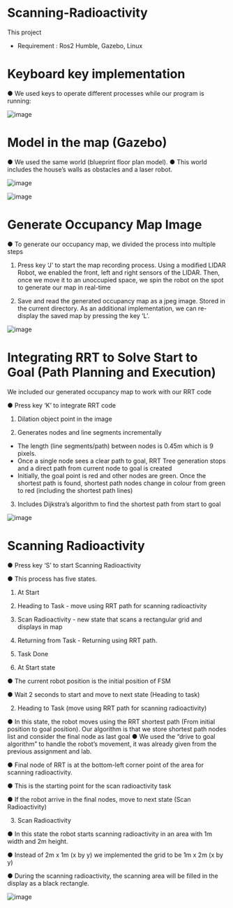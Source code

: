 # Scanning-Radioactivity
This project 

* Requirement : Ros2 Humble, Gazebo, Linux

# Keyboard key implementation
● We used keys to operate different processes while our program is running:

![image](https://github.com/lonhb0124/Scanning-Radioactivity/assets/111609834/3dc8e905-5954-4d0e-a2d2-613f19f145e1)

# Model in the map (Gazebo)
● We used the same world (blueprint floor plan model).
● This world includes the house’s walls as obstacles and a laser robot.

![image](https://github.com/lonhb0124/Scanning-Radioactivity/assets/111609834/af81208b-9a58-413c-af15-c5479ad96f20)


![image](https://github.com/lonhb0124/Scanning-Radioactivity/assets/111609834/114505da-9ffc-417d-ba7c-47781223fa9d)

# Generate Occupancy Map Image

● To generate our occupancy map, we divided the process into multiple steps

1) Press key ‘J’ to start the map recording process. Using a modified LIDAR Robot, we enabled the front, left and right sensors of the LIDAR. Then, once we move it to an unoccupied space, we spin the robot on the spot to generate our map in real-time

2) Save and read the generated occupancy map as a jpeg image. Stored in the current directory. As an additional implementation, we can re-display the saved map by pressing the key ‘L’.

![image](https://github.com/lonhb0124/Scanning-Radioactivity/assets/111609834/edb67bd7-6232-4220-ba87-7a4fdeab4483)

# Integrating RRT to Solve Start to Goal (Path Planning and Execution)

We included our generated occupancy map to work with our RRT code

● Press key ‘K’ to integrate RRT code

1. Dilation object point in the image

2. Generates nodes and line segments incrementally

- The length (line segments/path) between nodes is 0.45m which is 9 pixels.
- Once a single node sees a clear path to goal, RRT Tree generation stops and a direct path from current node to goal is created
- Initially, the goal point is red and other nodes are green. Once the shortest path is found, shortest path nodes change in colour from green to red (including the shortest path lines)

3. Includes Dijkstra’s algorithm to find the shortest path from start to goal

![image](https://github.com/lonhb0124/Scanning-Radioactivity/assets/111609834/9607b312-e61b-45d8-ae29-d3d25812089f)

# Scanning Radioactivity

● Press key ‘S’ to start Scanning Radioactivity

● This process has five states.

1. At Start
2. Heading to Task - move using RRT path for scanning radioactivity
3. Scan Radioactivity - new state that scans a rectangular grid and displays in map
4. Returning from Task - Returning using RRT path.
5. Task Done


1. At Start state

● The current robot position is the initial position of FSM

● Wait 2 seconds to start and move to next state (Heading to task)

2. Heading to Task (move using RRT path for scanning radioactivity)

● In this state, the robot moves using the RRT shortest path (From initial position to goal position). Our algorithm is that we store shortest path nodes list and consider the final node as last goal
● We used the “drive to goal algorithm” to handle the robot’s movement, it was already given from the previous assignment and lab.

● Final node of RRT is at the bottom-left corner point of the area for scanning radioactivity.

● This is the starting point for the scan radioactivity task

● If the robot arrive in the final nodes, move to next state (Scan Radioactivity)

3. Scan Radioactivity

● In this state the robot starts scanning radioactivity in an area with 1m width and 2m height.

● Instead of 2m x 1m (x by y) we implemented the grid to be 1m x 2m (x by y)

● During the scanning radioactivity, the scanning area will be filled in the display as a black rectangle.

![image](https://github.com/lonhb0124/Scanning-Radioactivity/assets/111609834/3b0ab5dd-09b5-4a19-beca-c2baedc429f4)



